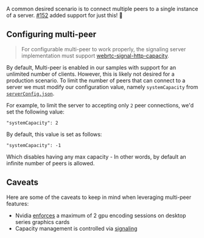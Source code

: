 A common desired scenario is to connect multiple peers to a single instance of a server. [#152](https://github.com/3DStreamingToolkit/3DStreamingToolkit/pull/152) added support for just this! 🎉 

## Configuring multi-peer

> For configurable multi-peer to work properly, the signaling server implementation must support [webrtc-signal-http-capacity](https://github.com/bengreenier/webrtc-signal-http-capacity).

By default, Multi-peer is enabled in our samples with support for an unlimited number of clients. However, this is likely not desired for a production scenario. To limit the number of peers that can connect to a server we must modify our configuration value, namely `systemCapacity` from [`serverConfig.json`](./webrtc-config.md).

For example, to limit the server to accepting only `2` peer connections, we'd set the following value:

```
"systemCapacity": 2
```

By default, this value is set as follows:

```
"systemCapacity": -1
```

Which disables having any max capacity - In other words, by default an infinite number of peers is allowed.

## Caveats

Here are some of the caveats to keep in mind when leveraging multi-peer features:

* Nvidia [enforces](https://stackoverflow.com/questions/30490505/nvenc-fail-to-compress-h264-with-for-multiple-video-streams) a maximum of 2 gpu encoding sessions on desktop series graphics cards
* Capacity management is controlled via [signaling](https://github.com/bengreenier/webrtc-signal-http-capacity)